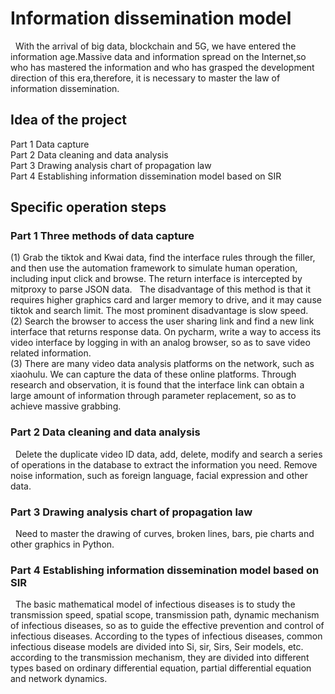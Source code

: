 # Information dissemination model
&nbsp;&nbsp;With the arrival of big data, blockchain and 5G, we have entered the information age.Massive data and information spread on the Internet,so who has mastered the information and who has grasped the development direction of this era,therefore, it is necessary to master the law of information dissemination.
## Idea of the project
Part 1  Data capture  
Part 2  Data cleaning and data analysis  
Part 3  Drawing analysis chart of propagation law  
Part 4  Establishing information dissemination model based on SIR  
## Specific operation steps
### <span stype="color:blue;">Part 1 Three methods of data capture</span>
(1) Grab the tiktok and Kwai data, find the interface rules through the filler, and then use the automation framework to simulate human operation, including input click and browse. The return interface is intercepted by mitproxy to parse JSON data.
&nbsp;&nbsp;The disadvantage of this method is that it requires higher graphics card and larger memory to drive, and it may cause tiktok and search limit. The most prominent disadvantage is slow speed.  
(2)	Search the browser to access the user sharing link and find a new link interface that returns response data. On pycharm, write a way to access its video interface by logging in with an analog browser, so as to save video related information.  
(3)	There are many video data analysis platforms on the network, such as xiaohulu. We can capture the data of these online platforms. Through research and observation, it is found that the interface link can obtain a large amount of information through parameter replacement, so as to achieve massive grabbing.  
### <span stype="color:blue;">Part 2  Data cleaning and data analysis</span>
&nbsp;&nbsp;Delete the duplicate video ID data, add, delete, modify and search a series of operations in the database to extract the information you need. Remove noise information, such as foreign language, facial expression and other data.
### <span stype="color:blue;">Part 3  Drawing analysis chart of propagation law</span>
&nbsp;&nbsp;Need to master the drawing of curves, broken lines, bars, pie charts and other graphics in Python.
### <span stype="color:blue;">Part 4  Establishing information dissemination model based on SIR</span>
&nbsp;&nbsp;The basic mathematical model of infectious diseases is to study the transmission speed, spatial scope, transmission path, dynamic mechanism of infectious diseases, so as to guide the effective prevention and control of infectious diseases. According to the types of infectious diseases, common infectious disease models are divided into Si, sir, Sirs, Seir models, etc. according to the transmission mechanism, they are divided into different types based on ordinary differential equation, partial differential equation and network dynamics.


